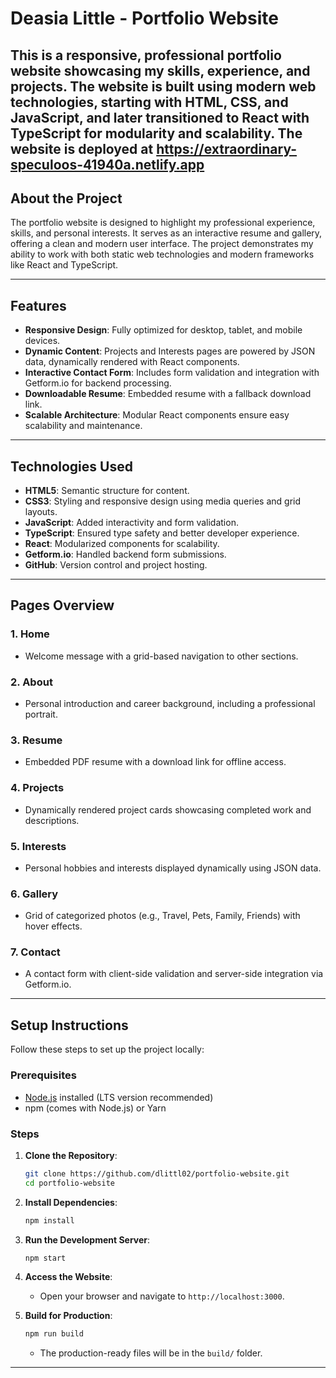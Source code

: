 
# **Deasia Little - Portfolio Website**

This is a responsive, professional portfolio website showcasing my skills, experience, and projects. The website is built using modern web technologies, starting with HTML, CSS, and JavaScript, and later transitioned to React with TypeScript for modularity and scalability.
The website is deployed at https://extraordinary-speculoos-41940a.netlify.app
---

## **About the Project**

The portfolio website is designed to highlight my professional experience, skills, and personal interests. It serves as an interactive resume and gallery, offering a clean and modern user interface. The project demonstrates my ability to work with both static web technologies and modern frameworks like React and TypeScript.

---

## **Features**

- **Responsive Design**: Fully optimized for desktop, tablet, and mobile devices.
- **Dynamic Content**: Projects and Interests pages are powered by JSON data, dynamically rendered with React components.
- **Interactive Contact Form**: Includes form validation and integration with Getform.io for backend processing.
- **Downloadable Resume**: Embedded resume with a fallback download link.
- **Scalable Architecture**: Modular React components ensure easy scalability and maintenance.

---

## **Technologies Used**

- **HTML5**: Semantic structure for content.
- **CSS3**: Styling and responsive design using media queries and grid layouts.
- **JavaScript**: Added interactivity and form validation.
- **TypeScript**: Ensured type safety and better developer experience.
- **React**: Modularized components for scalability.
- **Getform.io**: Handled backend form submissions.
- **GitHub**: Version control and project hosting.

---

## **Pages Overview**

### **1. Home**
- Welcome message with a grid-based navigation to other sections.

### **2. About**
- Personal introduction and career background, including a professional portrait.

### **3. Resume**
- Embedded PDF resume with a download link for offline access.

### **4. Projects**
- Dynamically rendered project cards showcasing completed work and descriptions.

### **5. Interests**
- Personal hobbies and interests displayed dynamically using JSON data.

### **6. Gallery**
- Grid of categorized photos (e.g., Travel, Pets, Family, Friends) with hover effects.

### **7. Contact**
- A contact form with client-side validation and server-side integration via Getform.io.

---

## **Setup Instructions**

Follow these steps to set up the project locally:

### **Prerequisites**
- [Node.js](https://nodejs.org/) installed (LTS version recommended)
- npm (comes with Node.js) or Yarn

### **Steps**
1. **Clone the Repository**:
   ```bash
   git clone https://github.com/dlittl02/portfolio-website.git
   cd portfolio-website
   ```

2. **Install Dependencies**:
   ```bash
   npm install
   ```

3. **Run the Development Server**:
   ```bash
   npm start
   ```

4. **Access the Website**:
   - Open your browser and navigate to `http://localhost:3000`.

5. **Build for Production**:
   ```bash
   npm run build
   ```
   - The production-ready files will be in the `build/` folder.

---

